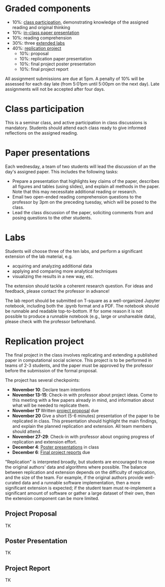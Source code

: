 Graded components
================

- 10%: [class participation](#class-participation), demonstrating knowledge of the assigned reading and original thinking
- 10%: [in-class paper presentation](#paper-presentations)
- 10%: reading comprehension 
- 30%: three [extended labs](#labs)
- 40%: [replication project](#replication-project)
  - 10%: proposal
  - 10%: replication paper presentation
  - 10%: final project poster presentation
  - 10%: final project report

All assignment submissions are due at 5pm. A penalty of 10% will be assessed for each day late (from 5:01pm until 5:00pm on the next day). Late assignments will not be accepted after four days.

# Class participation

This is a seminar class, and active participation in class discussions is mandatory. Students should attend each class ready to give informed reflections on the assigned reading.

# Paper presentations

Each wednesday, a team of two students will lead the discussion of an the day's assigned paper. This includes the following tasks:
- Prepare a presentation that highlights key claims of the paper, describes all figures and tables (using slides), and explain all methods in the paper. Note that this may necessitate additional reading or research. 
- Email two open-ended reading comprehension questions to the professor by 3pm on the preceding tuesday, which will be posed to the class.
- Lead the class discussion of the paper, soliciting comments from and posing questions to the other students.

# Labs

Students will choose three of the ten labs, and perform a significant extension of the lab material, e.g. 
- acquiring and analyzing additional data
- applying and comparing more analytical techniques
- visualizing the results in a new way, etc. 

The extension should tackle a coherent research question. For ideas and feedback, please contact the professor in advance!

The lab report should be submitted on T-square as a well-organized Jupyter notebook, including both the .ipynb format and a PDF. The notebook should be runnable and readable top-to-bottom. If for some reason it is not possible to produce a runnable notebook (e.g., large or unshareable data), please check with the professor beforehand.

# Replication project

The final project in the class involves replicating and extending a published paper in computational social science. This project is to be performed in teams of 2-3 students, and the paper must be approved by the professor before the submission of the formal proposal. 

The project has several checkpoints:

- **November 10**: Declare team intentions
- **November 13-15**: Check-in with professor about project ideas. Come to this meeting with a few papers already in mind, and information about what will be needed to replicate them.
- **November 17** Written [project proposal](project-proposal) due
- **November 20** Give a short (5-6 minutes) presentation of the paper to be replicated in class. This presentation should highlight the main findings, and explain the planned replication and extension. All team members should attend.
- **November 27-29**: Check-in with professor about ongoing progress of replication and extension effort.
- **December 4**: [Poster presentations](poster-presentation) in class
- **December 6**: [Final project reports](project-report) due

"Replication" is interpreted broadly, but students are encouraged to reuse the original authors' data and algorithms where possible. The balance between replication and extension depends on the difficulty of replication, and the size of the team. For example, if the original authors provide well-curated data and a runnable software implementation, then a more significant extension is expected; if the student team must re-implement a significant amount of software or gather a large dataset of their own, then the extension component can be more limited.

## Project Proposal
TK

## Poster Presentation
TK

## Project Report
TK
